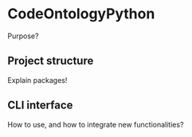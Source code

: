 # CodeOntologyPython
Purpose?

## Project structure
Explain packages!

## CLI interface
How to use, and how to integrate new functionalities?
